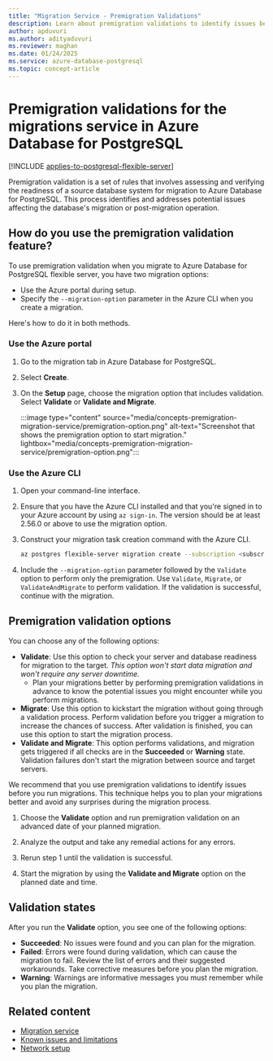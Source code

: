 ```yaml
---
title: "Migration Service - Premigration Validations"
description: Learn about premigration validations to identify issues before you run a migration to Azure Database for PostgreSQL.
author: apduvuri
ms.author: adityaduvuri
ms.reviewer: maghan
ms.date: 01/24/2025
ms.service: azure-database-postgresql
ms.topic: concept-article
---
```


# Premigration validations for the migrations service in Azure Database for PostgreSQL

[!INCLUDE [applies-to-postgresql-flexible-server](~/reusable-content/ce-skilling/azure/includes/postgresql/includes/applies-to-postgresql-flexible-server.md)]

Premigration validation is a set of rules that involves assessing and verifying the readiness of a source database system for migration to Azure Database for PostgreSQL. This process identifies and addresses potential issues affecting the database's migration or post-migration operation.

## How do you use the premigration validation feature?

To use premigration validation when you migrate to Azure Database for PostgreSQL flexible server, you have two migration options:

- Use the Azure portal during setup.
- Specify the `--migration-option` parameter in the Azure CLI when you create a migration.

Here's how to do it in both methods.

### Use the Azure portal

1. Go to the migration tab in Azure Database for PostgreSQL.

1. Select **Create**.

1. On the **Setup** page, choose the migration option that includes validation. Select **Validate** or **Validate and Migrate**.

    :::image type="content" source="media/concepts-premigration-migration-service/premigration-option.png" alt-text="Screenshot that shows the premigration option to start migration." lightbox="media/concepts-premigration-migration-service/premigration-option.png":::

### Use the Azure CLI

1. Open your command-line interface.

1. Ensure that you have the Azure CLI installed and that you're signed in to your Azure account by using `az sign-in`.
   The version should be at least 2.56.0 or above to use the migration option.

1. Construct your migration task creation command with the Azure CLI.

    ```bash
    az postgres flexible-server migration create --subscription <subscription ID> --resource-group <Resource group Name> --name <Flexible server Name> --migration-name <Unique migration ID> --migration-option ValidateAndMigrate --properties "Path of the JSON File" --migration-mode offline
    ```

1. Include the `--migration-option` parameter followed by the `Validate` option to perform only the premigration. Use `Validate`, `Migrate`, or `ValidateAndMigrate` to perform validation. If the validation is successful, continue with the migration.

## Premigration validation options

You can choose any of the following options:

- **Validate**: Use this option to check your server and database readiness for migration to the target. *This option won't start data migration and won't require any server downtime.*
     - Plan your migrations better by performing premigration validations in advance to know the potential issues you might encounter while you perform migrations.
- **Migrate**: Use this option to kickstart the migration without going through a validation process. Perform validation before you trigger a migration to increase the chances of success. After validation is finished, you can use this option to start the migration process.
- **Validate and Migrate**: This option performs validations, and migration gets triggered if all checks are in the **Succeeded** or **Warning** state. Validation failures don't start the migration between source and target servers.

We recommend that you use premigration validations to identify issues before you run migrations. This technique helps you to plan your migrations better and avoid any surprises during the migration process.

1. Choose the **Validate** option and run premigration validation on an advanced date of your planned migration.

1. Analyze the output and take any remedial actions for any errors.

1. Rerun step 1 until the validation is successful.

1. Start the migration by using the **Validate and Migrate** option on the planned date and time.

## Validation states

After you run the **Validate** option, you see one of the following options:

- **Succeeded**: No issues were found and you can plan for the migration.
- **Failed**: Errors were found during validation, which can cause the migration to fail. Review the list of errors and their suggested workarounds. Take corrective measures before you plan the migration.
- **Warning**: Warnings are informative messages you must remember while you plan the migration.

## Related content

- [Migration service](concepts-migration-service-postgresql.md)
- [Known issues and limitations](concepts-known-issues-migration-service.md)
- [Network setup](how-to-network-setup-migration-service.md)
